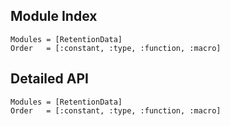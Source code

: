 ## Module Index

```@index
Modules = [RetentionData]
Order   = [:constant, :type, :function, :macro]
```
## Detailed API

```@autodocs
Modules = [RetentionData]
Order   = [:constant, :type, :function, :macro]
```